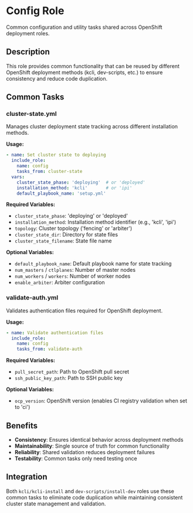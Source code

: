 # Config Role

Common configuration and utility tasks shared across OpenShift deployment roles.

## Description

This role provides common functionality that can be reused by different OpenShift deployment methods (kcli, dev-scripts, etc.) to ensure consistency and reduce code duplication.

## Common Tasks

### cluster-state.yml

Manages cluster deployment state tracking across different installation methods.

**Usage:**
```yaml
- name: Set cluster state to deploying
  include_role:
    name: config
    tasks_from: cluster-state
  vars:
    cluster_state_phase: 'deploying'  # or 'deployed'
    installation_method: 'kcli'       # or 'ipi'
    default_playbook_name: 'setup.yml'
```

**Required Variables:**
- `cluster_state_phase`: 'deploying' or 'deployed'
- `installation_method`: Installation method identifier (e.g., 'kcli', 'ipi')
- `topology`: Cluster topology ('fencing' or 'arbiter')
- `cluster_state_dir`: Directory for state files
- `cluster_state_filename`: State file name

**Optional Variables:**
- `default_playbook_name`: Default playbook name for state tracking
- `num_masters` / `ctlplanes`: Number of master nodes
- `num_workers` / `workers`: Number of worker nodes
- `enable_arbiter`: Arbiter configuration

### validate-auth.yml

Validates authentication files required for OpenShift deployment.

**Usage:**
```yaml
- name: Validate authentication files
  include_role:
    name: config
    tasks_from: validate-auth
```

**Required Variables:**
- `pull_secret_path`: Path to OpenShift pull secret
- `ssh_public_key_path`: Path to SSH public key

**Optional Variables:**
- `ocp_version`: OpenShift version (enables CI registry validation when set to 'ci')

## Benefits

- **Consistency**: Ensures identical behavior across deployment methods
- **Maintainability**: Single source of truth for common functionality
- **Reliability**: Shared validation reduces deployment failures
- **Testability**: Common tasks only need testing once

## Integration

Both `kcli/kcli-install` and `dev-scripts/install-dev` roles use these common tasks to eliminate code duplication while maintaining consistent cluster state management and validation.

 